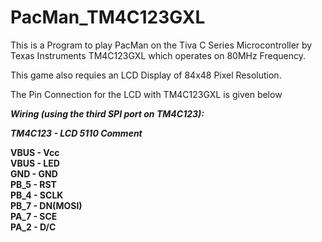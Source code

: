 # PacMan_TM4C123GXL

This is a Program to play PacMan on the Tiva C Series Microcontroller by Texas Instruments TM4C123GXL which operates on 80MHz Frequency.

This game also requies an LCD Display of 84x48 Pixel Resolution.

The Pin Connection for the LCD with TM4C123GXL is given below

***Wiring (using the third SPI port on TM4C123):***

***TM4C123 -  LCD 5110        Comment***


**VBUS    -  Vcc**\
**VBUS    -  LED**\
**GND     -  GND**\
**PB_5    -  RST**\
**PB_4    -  SCLK**\
**PB_7    -  DN(MOSI)**\
**PA_7    -  SCE**\
**PA_2    -  D/C**

